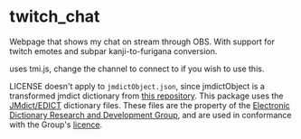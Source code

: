 # twitch_chat
Webpage that shows my chat on stream through OBS. With support for twitch emotes and subpar kanji-to-furigana conversion.

uses tmi.js, change the channel to connect to if you wish to use this.

LICENSE doesn't apply to `jmdictObject.json`, since jmdictObject is a transformed jmdict dictionary from [this repository](https://github.com/scriptin/jmdict-simplified). This package uses the [JMdict/EDICT](http://www.edrdg.org/wiki/index.php/JMdict-EDICT_Dictionary_Project) dictionary files. These files are the property of the [Electronic Dictionary Research and Development Group](http://www.edrdg.org/), and are used in conformance with the Group's [licence](http://www.edrdg.org/edrdg/licence.html).
